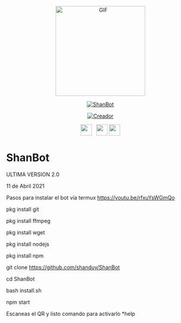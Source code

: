 <p align="center">
<img src="https://media.giphy.com/media/1dJWnCZBCE7gcFwLvk/giphy.gif" alt="GIF" width="240" height="240"/>
</p>
<p align="center">
<a href="#"><img title="ShanBot" src="https://img.shields.io/badge/ShanBot -green?colorA=%23ff0000&colorB=%23017e40&style=for-the-badge"></a>
</p>
<p align="center">
<a href="https://github.com/shanduy"><img title="Creador" src="https://img.shields.io/badge/Author-Shanduy-red.svg?style=for-the-badge&logo=github"></a>
</p>

<p align='center'>
   <a href="https://www.instagram.com/thepavos/"><img height="30" src="https://github.com/shanduy/ShanBot/blob/main/temples/580b57fcd9996e24bc43c521.png?raw=true"></a>&nbsp;&nbsp;
   <a href="https://www.youtube.com/channel/UCbNOLyHAy-SL4D9iz9Oi0lw"><img height="30" src="https://github.com/shanduy/ShanBot/blob/main/temples/youtube-logo-6-2.png?raw=true"></a>
   <a href="https://www.youtube.com/channel/UCbNOLyHAy-SL4D9iz9Oi0lw"><img height="30" src="https://github.com/shanduy/ShanBot/blob/main/temples/d9d97d48264770f85d35c208f279152c.png?raw=true"></a>
</P>





# ShanBot
ULTIMA VERSION 2.0

11 de Abril 2021

Pasos para instalar el bot via termux
https://youtu.be/rfxuYsWGmQo

pkg install git

pkg install ffmpeg

pkg install wget

pkg install nodejs

pkg install npm

git clone https://github.com/shanduy/ShanBot

cd ShanBot

bash install.sh

npm start

Escaneas el QR y listo comando para activarlo  *help

